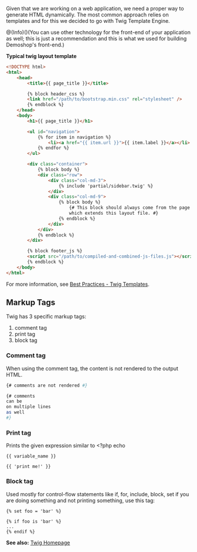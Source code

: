 Given that we are working on a web application, we need a proper way to generate HTML dynamically. The most common approach relies on templates and for this we decided to go with Twig Template Engine.

@(Info)()(You can use other technology for the front-end of your application as well; this is just a recommendation and this is what we used for building Demoshop's front-end.)

**Typical twig layout template**
    
```html
<!DOCTYPE html>
<html>
    <head>
        <title>{{ page_title }}</title>

        {% block header_css %}
        <link href="/path/to/bootstrap.min.css" rel="stylesheet" />
        {% endblock %}
    </head>
    <body>
        <h1>{{ page_title }}</h1>

        <ul id="navigation">
            {% for item in navigation %}
                <li><a href="{{ item.url }}">{{ item.label }}</a></li>
            {% endfor %}
        </ul>

        <div class="container">
            {% block body %}
            <div class="row">
                <div class="col-md-3">
                    {% include 'partial/sidebar.twig' %}
                </div>
                <div class="col-md-9">
                    {% block body %}
                        {# This block should always come from the page template
                        which extends this layout file. #}
                    {% endblock %}
                </div>
            </div>
            {% endblock %}
        </div>

        {% block footer_js %}
        <script src="/path/to/compiled-and-combined-js-files.js"></script>
        {% endblock %}
    </body>
</html>
```

For more information, see [Best Practices - Twig Templates](https://documentation.spryker.com/v4/docs/twig-best-practices). 

## Markup Tags

Twig has 3 specific markup tags:

1. comment tag
2. print tag
3. block tag

### Comment tag
When using the comment tag, the content is not rendered to the output HTML.

```bash
{# comments are not rendered #}

{# comments
can be
on multiple lines
as well
#}
```

### Print tag

Prints the given expression similar to  <?php echo

```
{{ variable_name }}

{{ 'print me!' }}
```

### Block tag
Used mostly for control-flow statements like if, for, include, block, set
if you are doing something and not printing something, use this tag:

```
{% set foo = 'bar' %}

{% if foo is 'bar' %}
...
{% endif %}
```

**See also:**
[Twig Homepage](https://twig.symfony.com/)
